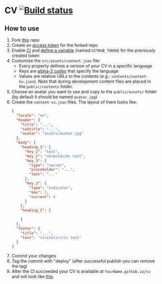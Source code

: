 # CV [![Build status](https://ci.appveyor.com/api/projects/status/f6ql44aafkfv3rh8/branch/master?svg=true)](https://ci.appveyor.com/project/Sholtee/cv/branch/master)

## How to use
1. Fork [this](https://github.com/sholtee/cv.git ) repo
2. Create an [access token](https://docs.github.com/en/github/authenticating-to-github/creating-a-personal-access-token ) for the forked repo
3. Enable [CI](https://docs.travis-ci.com/user/tutorial/#to-get-started-with-travis-ci-using-github ) and [define a variable](https://docs.travis-ci.com/user/environment-variables/#defining-variables-in-repository-settings ) (named `GITHUB_TOKEN`) for the previously created token 
4. Customize the `src/assets/content.json` file:
    - Every property defines a version of your CV in a specific language
    - Keys are [alpha-2 codes](https://www.iso.org/obp/ui/#search ) that specify the language
    - Values are relative URLs to the contents (e.g.: `contents/content-hu.json`). Note that during development content files are placed in the `public/contents` folder.  
5. Choose an avatar you want to use and copy to the `public/assets/` folder (by default it should be named `avatar.jpg`)
6. Create the `content-xx.json` files. The layout of them looks like:
    ```json
    {
      "locale": "en",
      "header": {
        "title": "...",
        "subtitle": "...",
        "avatar": "assets/avatar.jpg"
      },
      "body": {
        "heading_1": {
          "key_1": "text",
          "key_2": "<b>bold</b> text",
          "key_3": {
            "type": "secret",
            "placeholder": "...",
            "text": "..."
          },
          "key_3": {
            "type": "indicator",
            "max": 5,
            "current": 4
          }
        },
        "heading_2": {
     
        }
      },
      "footer": {
        "title": "...",
        "text": "<i>italic</i> text"
      }
    }
    ```
7. Commit your changes
8. Tag the commit with "deploy" (after successful publish you can remove the tag)
9. After the CI succeeded your CV is available at `YourName.github.io/cv` and will look like [this](https://sholtee.github.io/cv )

